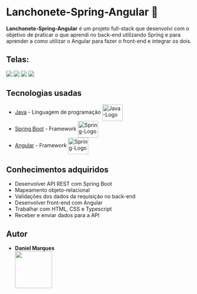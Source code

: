 # Lanchonete-Spring-Angular 🚀
**Lanchonete-Spring-Angular** é um projeto full-stack que desenvolvi com o objetivo de praticar o que aprendi no back-end utilizando Spring e para aprender a como utilizar o Angular para fazer o front-end e integrar os dois.

## Telas:
<img src="https://user-images.githubusercontent.com/100451032/211382715-b8142660-afdb-4f45-b44e-0d74c259c285.png"/>

<img src="https://user-images.githubusercontent.com/100451032/211382883-7aa8bb5e-0f7f-480e-807a-601a6ea67686.png"/>
<img src="https://user-images.githubusercontent.com/100451032/211382912-f6285081-8534-4f94-8db1-890691884b17.png"/> 
<img src="https://user-images.githubusercontent.com/100451032/211382994-90be2380-7e53-406b-91b1-eafbc1ec9b3c.png"/>



## Tecnologias usadas
* [Java](https://www.oracle.com/java/technologies/downloads/#jdk18-windows) - Linguagem de programação <img align="center" alt="Java-Logo" height="45" width="55" src="https://cdn.jsdelivr.net/gh/devicons/devicon/icons/java/java-original-wordmark.svg"/>
* [Spring Boot](https://spring.io) - Framework <img align="center" alt="Spring-Logo" height="45" width="55" src="https://cdn.jsdelivr.net/gh/devicons/devicon/icons/spring/spring-original-wordmark.svg" />
* [Angular](https://angular.io) - Framework <img align="center" alt="Spring-Logo" height="45" width="55" src="https://cdn.jsdelivr.net/gh/devicons/devicon/icons/angularjs/angularjs-original.svg" />

## Conhecimentos adquiridos <br>
 * Desenvolver API REST com Spring Boot
 * Mapeamento objeto-relacional
 * Validações dos dados da requisição no back-end
 * Desenvolver front-end com Angular
 * Trabalhar com HTML, CSS e Typescript
 * Receber e enviar dados para a API

## Autor
* **Daniel Marques** <br>
   <img width="100"   src="https://user-images.githubusercontent.com/100451032/202554595-952aeb12-eeff-4c0c-9ffe-f4bdc752eee5.jpg" />
